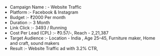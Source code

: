 - Campaign Name : - Website Traffic 
- Platform :- Facebook & Instagram
- Budget :- ₹2000 Per month
- Duration :- 3 Month
- Link Click :- 3493 / Running
- Cost Per Lead (CPL) :- ₹0.57/-, Reach - 2,21,387
- Target Audience :- Location - India , Age 25–45, Furniture maker, Home and craft, sound makers
- Result :- Website Traffic ad with 3.2% CTR,
